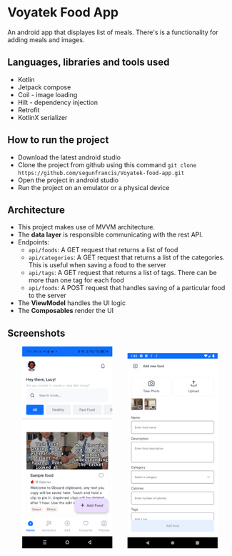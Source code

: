 # Voyatek Food App
An android app that displayes list of meals. There's is a functionality for adding meals and images.

## Languages, libraries and tools used
* Kotlin
* Jetpack compose
* Coil - image loading
* Hilt - dependency injection
* Retrofit
* KotlinX serializer

## How to run the project
* Download the latest android studio
* Clone the project from github using this command `git clone https://github.com/segunfrancis/Voyatek-food-app.git`
* Open the project in android studio
* Run the project on an emulator or a physical device

## Architecture
* This project makes use of MVVM architecture.
* The **data layer** is responsible communicating with the rest API.
* Endpoints:
  * `api/foods`: A GET request that returns a list of food
  * `api/categories`: A GET request that returns a list of the categories. This is useful when saving a food to the server
  * `api/tags`: A GET request that returns a list of tags. There can be more than one tag for each food
  * `api/foods`: A POST request that handles saving of a particular food to the server
* The **ViewModel** handles the UI logic
* The **Composables** render the UI

## Screenshots
<p align="center">
  <img src="screenshots/Screenshot_20250227_015715.png" alt="Home screen" width="40%" hspace="15"/>
  <img src="screenshots/Screenshot_20250227_014314.png" alt="Create Food screen" width="40%" hspace="15"/>
</p>
